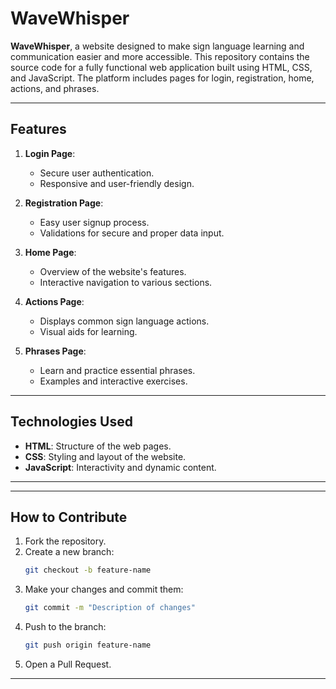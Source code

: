 # WaveWhisper

**WaveWhisper**, a website designed to make sign language learning and communication easier and more accessible. 
This repository contains the source code for a fully functional web application built using HTML, CSS, and JavaScript. 
The platform includes pages for login, registration, home, actions, and phrases.

---

## Features

1. **Login Page**:
   - Secure user authentication.
   - Responsive and user-friendly design.

2. **Registration Page**:
   - Easy user signup process.
   - Validations for secure and proper data input.

3. **Home Page**:
   - Overview of the website's features.
   - Interactive navigation to various sections.

4. **Actions Page**:
   - Displays common sign language actions.
   - Visual aids for learning.

5. **Phrases Page**:
   - Learn and practice essential phrases.
   - Examples and interactive exercises.

---

## Technologies Used

- **HTML**: Structure of the web pages.
- **CSS**: Styling and layout of the website.
- **JavaScript**: Interactivity and dynamic content.

---





---


## How to Contribute

1. Fork the repository.
2. Create a new branch:
   ```bash
   git checkout -b feature-name
   ```
3. Make your changes and commit them:
   ```bash
   git commit -m "Description of changes"
   ```
4. Push to the branch:
   ```bash
   git push origin feature-name
   ```
5. Open a Pull Request.

---


